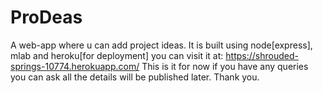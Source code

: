 # ProDeas
A web-app where u can add project ideas.
It is built using node[express], mlab and heroku[for deployment] you can visit it at:
https://shrouded-springs-10774.herokuapp.com/
This is it for now if you have any queries you can ask all the details will be published later.
Thank you.
